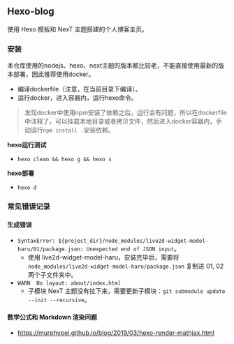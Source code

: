 ## Hexo-blog

使用 Hexo 模板和 NexT 主题搭建的个人博客主页。

### 安装

本仓库使用的nodejs、hexo、next主题的版本都比较老，不能直接使用最新的版本部署，因此推荐使用docker。

* 编译dockerfile（注意，在当前目录下编译）。
* 运行docker，进入容器内，运行hexo命令。

> 发现docker中使用npm安装了依赖之后，运行会有问题，所以在dockerfile中注释了，可以挂载本地目录或者拷贝文件，然后进入docker容器内，手动运行`npm install .`安装依赖。

**hexo运行测试**

* `hexo clean && hexo g && hexo s`

**hexo部署**

* `hexo d`

### 常见错误记录

#### 生成错误

* `SyntaxError: ${project_dir}/node_modules/live2d-widget-model-haru/01/package.json: Unexpected end of JSON input`。
    * 使用 live2d-widget-model-haru，安装完毕后，需要将 `node_modules/live2d-widget-model-haru/package.json` 复制进 01, 02 两个子文件夹中。
* `WARN  No layout: about/index.html`
    * 子模块 NexT 主题没有拉下来，需要更新子模块：`git submodule update --init --recursive`。

#### 数学公式和 Markdown 渲染问题

* https://murphypei.github.io/blog/2019/03/hexo-render-mathjax.html
